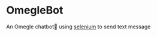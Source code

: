 # OmegleBot

An Omegle chatbot🤖 using <a href = "https://selenium-python.readthedocs.io/">selenium</a> to send text message
